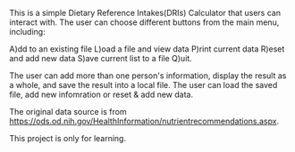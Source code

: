 This is a simple Dietary Reference Intakes(DRIs) Calculator that users can interact with. The user can choose different buttons from the main menu, including:

A)dd to an existing file
L)oad a file and view data
P)rint current data
R)eset and add new data
S)ave current list to a file
Q)uit.

The user can add more than one person's information, display the result as a whole, and save the result into a local file. The user can load the saved file, add new infomration or reset & add new data.

The original data source is from https://ods.od.nih.gov/HealthInformation/nutrientrecommendations.aspx.

This project is only for learning.
